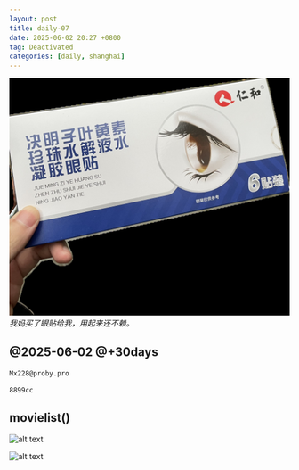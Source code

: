 ```yaml
---
layout: post
title: daily-07
date: 2025-06-02 20:27 +0800
tag: Deactivated
categories: [daily, shanghai]
---
```


![alt text](../../../assets/2025-05/7876d7e7dd762c68b5fcd4d8381b948.jpg)_我妈买了眼贴给我，用起来还不赖。_

## @2025-06-02 @+30days

```
Mx228@proby.pro
```

```
8899cc
```

## movielist()

![alt text](../../../assets/2025-05/6280ff354b8783a7912bd5a1c3b3ea7.jpg)

![alt text](../../../assets/2025-05/113d3385a52a66bc0907c5408f46229.jpg)
